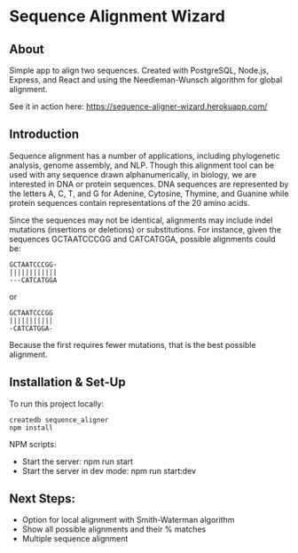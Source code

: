 # Sequence Alignment Wizard

## About
Simple app to align two sequences. Created with PostgreSQL, Node.js, Express, and React and using the Needleman-Wunsch algorithm for global alignment.

See it in action here:
https://sequence-aligner-wizard.herokuapp.com/

## Introduction
Sequence alignment has a number of applications, including phylogenetic analysis, genome assembly, and NLP.
Though this alignment tool can be used with any sequence drawn alphanumerically, in biology, we are interested in DNA or protein sequences. DNA sequences are represented by the letters A, C, T, and G for Adenine, Cytosine, Thymine, and Guanine while protein sequences contain representations of the 20 amino acids.

Since the sequences may not be identical, alignments may include indel mutations (insertions or deletions) or substitutions. For instance, given the sequences GCTAATCCCGG and CATCATGGA, possible alignments could be:

```
GCTAATCCCGG-
||||||||||||
---CATCATGGA
```

or

```
GCTAATCCCGG
|||||||||||
-CATCATGGA-
```

Because the first requires fewer mutations, that is the best possible alignment.

## Installation & Set-Up
To run this project locally:
```
createdb sequence_aligner
npm install

```

NPM scripts:
- Start the server: npm run start
- Start the server in dev mode: npm run start:dev

## Next Steps:
- Option for local alignment with Smith-Waterman algorithm
- Show all possible alignments and their % matches
- Multiple sequence alignment

